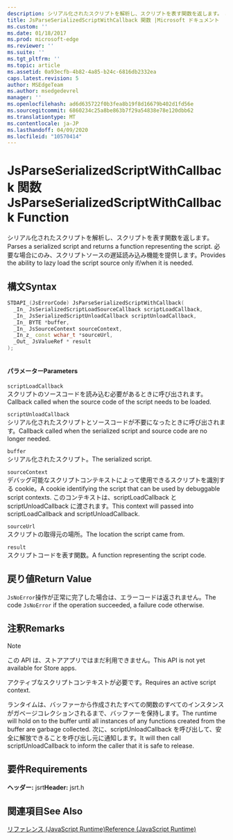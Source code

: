 ```yaml
---
description: シリアル化されたスクリプトを解析し、スクリプトを表す関数を返します。 必要な場合にのみ、スクリプトソースの遅延読み込み機能を提供します。
title: JsParseSerializedScriptWithCallback 関数 |Microsoft ドキュメント
ms.custom: ''
ms.date: 01/18/2017
ms.prod: microsoft-edge
ms.reviewer: ''
ms.suite: ''
ms.tgt_pltfrm: ''
ms.topic: article
ms.assetid: 0a93ecfb-4b82-4a85-b24c-6816db2332ea
caps.latest.revision: 5
author: MSEdgeTeam
ms.author: msedgedevrel
manager: ''
ms.openlocfilehash: ad6d635722f0b3fea8b19f8d16679b402d1fd56e
ms.sourcegitcommit: 6860234c25a8be863b7f29a54838e78e120dbb62
ms.translationtype: MT
ms.contentlocale: ja-JP
ms.lasthandoff: 04/09/2020
ms.locfileid: "10570414"
---
```

# <span data-ttu-id="b88d5-104">JsParseSerializedScriptWithCallback 関数</span><span class="sxs-lookup"><span data-stu-id="b88d5-104">JsParseSerializedScriptWithCallback Function</span></span>
<span data-ttu-id="b88d5-105">シリアル化されたスクリプトを解析し、スクリプトを表す関数を返します。</span><span class="sxs-lookup"><span data-stu-id="b88d5-105">Parses a serialized script and returns a function representing the script.</span></span> <span data-ttu-id="b88d5-106">必要な場合にのみ、スクリプトソースの遅延読み込み機能を提供します。</span><span class="sxs-lookup"><span data-stu-id="b88d5-106">Provides the ability to lazy load the script source only if/when it is needed.</span></span>  
  
## <span data-ttu-id="b88d5-107">構文</span><span class="sxs-lookup"><span data-stu-id="b88d5-107">Syntax</span></span>  
  
```cpp  
STDAPI_(JsErrorCode) JsParseSerializedScriptWithCallback(  
  _In_ JsSerializedScriptLoadSourceCallback scriptLoadCallback,  
  _In_ JsSerializedScriptUnloadCallback scriptUnloadCallback,  
  _In_ BYTE *buffer,  
  _In_ JsSourceContext sourceContext,  
  _In_z_ const wchar_t *sourceUrl,  
  _Out_ JsValueRef * result  
);  
  
```  
  
#### <span data-ttu-id="b88d5-108">パラメーター</span><span class="sxs-lookup"><span data-stu-id="b88d5-108">Parameters</span></span>  
 `scriptLoadCallback`  
 <span data-ttu-id="b88d5-109">スクリプトのソースコードを読み込む必要があるときに呼び出されます。</span><span class="sxs-lookup"><span data-stu-id="b88d5-109">Callback called when the source code of the script needs to be loaded.</span></span>  
  
 `scriptUnloadCallback`  
 <span data-ttu-id="b88d5-110">シリアル化されたスクリプトとソースコードが不要になったときに呼び出されます。</span><span class="sxs-lookup"><span data-stu-id="b88d5-110">Callback called when the serialized script and source code are no longer needed.</span></span>  
  
 `buffer`  
 <span data-ttu-id="b88d5-111">シリアル化されたスクリプト。</span><span class="sxs-lookup"><span data-stu-id="b88d5-111">The serialized script.</span></span>  
  
 `sourceContext`  
 <span data-ttu-id="b88d5-112">デバッグ可能なスクリプトコンテキストによって使用できるスクリプトを識別する cookie。</span><span class="sxs-lookup"><span data-stu-id="b88d5-112">A cookie identifying the script that can be used by debuggable script contexts.</span></span>     <span data-ttu-id="b88d5-113">このコンテキストは、scriptLoadCallback と scriptUnloadCallback に渡されます。</span><span class="sxs-lookup"><span data-stu-id="b88d5-113">This context will passed into scriptLoadCallback and scriptUnloadCallback.</span></span>  
  
 `sourceUrl`  
 <span data-ttu-id="b88d5-114">スクリプトの取得元の場所。</span><span class="sxs-lookup"><span data-stu-id="b88d5-114">The location the script came from.</span></span>  
  
 `result`  
 <span data-ttu-id="b88d5-115">スクリプトコードを表す関数。</span><span class="sxs-lookup"><span data-stu-id="b88d5-115">A function representing the script code.</span></span>  
  
## <span data-ttu-id="b88d5-116">戻り値</span><span class="sxs-lookup"><span data-stu-id="b88d5-116">Return Value</span></span>  
 <span data-ttu-id="b88d5-117">`JsNoError`操作が正常に完了した場合は、エラーコードは返されません。</span><span class="sxs-lookup"><span data-stu-id="b88d5-117">The code `JsNoError` if the operation succeeded, a failure code otherwise.</span></span>  
  
## <span data-ttu-id="b88d5-118">注釈</span><span class="sxs-lookup"><span data-stu-id="b88d5-118">Remarks</span></span>  
  
> [!NOTE]
>  <span data-ttu-id="b88d5-119">この API は、ストアアプリではまだ利用できません。</span><span class="sxs-lookup"><span data-stu-id="b88d5-119">This API is not yet available for Store apps.</span></span>  
  
 <span data-ttu-id="b88d5-120">アクティブなスクリプトコンテキストが必要です。</span><span class="sxs-lookup"><span data-stu-id="b88d5-120">Requires an active script context.</span></span>  
  
 <span data-ttu-id="b88d5-121">ランタイムは、バッファーから作成されたすべての関数のすべてのインスタンスがガベージコレクションされるまで、バッファーを保持します。</span><span class="sxs-lookup"><span data-stu-id="b88d5-121">The runtime will hold on to the buffer until all instances of any functions created from     the buffer are garbage collected.</span></span>  <span data-ttu-id="b88d5-122">次に、scriptUnloadCallback を呼び出して、安全に解放できることを呼び出し元に通知します。</span><span class="sxs-lookup"><span data-stu-id="b88d5-122">It will then call scriptUnloadCallback to inform the     caller that it is safe to release.</span></span>  
  
## <span data-ttu-id="b88d5-123">要件</span><span class="sxs-lookup"><span data-stu-id="b88d5-123">Requirements</span></span>  
 <span data-ttu-id="b88d5-124">**ヘッダー:** jsrt</span><span class="sxs-lookup"><span data-stu-id="b88d5-124">**Header:** jsrt.h</span></span>  
  
## <span data-ttu-id="b88d5-125">関連項目</span><span class="sxs-lookup"><span data-stu-id="b88d5-125">See Also</span></span>  
 [<span data-ttu-id="b88d5-126">リファレンス (JavaScript Runtime)</span><span class="sxs-lookup"><span data-stu-id="b88d5-126">Reference (JavaScript Runtime)</span></span>](../chakra-hosting/reference-javascript-runtime.md)